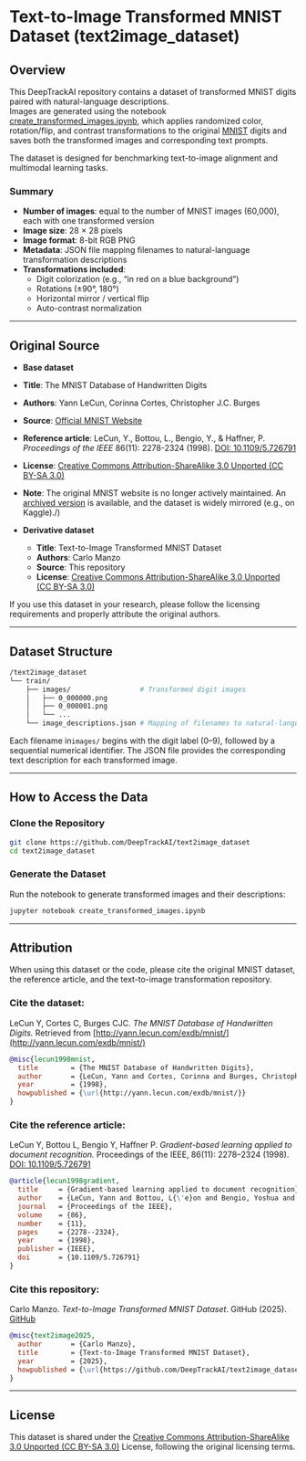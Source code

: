# Text-to-Image Transformed MNIST Dataset (text2image_dataset)

## Overview

This DeepTrackAI repository contains a dataset of transformed MNIST digits paired with natural-language descriptions.  
Images are generated using the notebook [create_transformed_images.ipynb](https://github.com/DeepTrackAI/text2image_dataset/blob/main/create_transformed_images.ipynb), which applies randomized color, rotation/flip, and contrast transformations to the original [MNIST](http://yann.lecun.com/exdb/mnist/) digits and saves both the transformed images and corresponding text prompts.

The dataset is designed for benchmarking text-to-image alignment and multimodal learning tasks.

### Summary
- **Number of images**: equal to the number of MNIST images (60,000), each with one transformed version
- **Image size**: 28 × 28 pixels  
- **Image format**: 8-bit RGB PNG 
- **Metadata**: JSON file mapping filenames to natural-language transformation descriptions  
- **Transformations included**:  
  - Digit colorization (e.g., “in red on a blue background”)  
  - Rotations (±90°, 180°)  
  - Horizontal mirror / vertical flip  
  - Auto-contrast normalization  

---

## Original Source

- **Base dataset**
 - **Title**: The MNIST Database of Handwritten Digits  
- **Authors**: Yann LeCun, Corinna Cortes, Christopher J.C. Burges  
- **Source**: [Official MNIST Website](http://yann.lecun.com/exdb/mnist/)
- **Reference article**: LeCun, Y., Bottou, L., Bengio, Y., & Haffner, P. *Proceedings of the IEEE* 86(11): 2278-2324 (1998). [DOI: 10.1109/5.726791](https://doi.org/10.1109/5.726791) 
- **License**: [Creative Commons Attribution-ShareAlike 3.0 Unported (CC BY-SA 3.0)](https://creativecommons.org/licenses/by-sa/3.0/)
- **Note**: The original MNIST website is no longer actively maintained. An [archived version](https://web.archive.org/web/20200430193701/http://yann.lecun.com/exdb/mnist/) is available, and the dataset is widely mirrored (e.g., on Kaggle)./)

- **Derivative dataset**
  - **Title**: Text-to-Image Transformed MNIST Dataset  
  - **Authors**: Carlo Manzo  
  - **Source**: This repository
  - **License**: [Creative Commons Attribution-ShareAlike 3.0 Unported (CC BY-SA 3.0)](https://creativecommons.org/licenses/by-sa/3.0/)
  
If you use this dataset in your research, please follow the licensing requirements and properly attribute the original authors.

---

## Dataset Structure

```bash
/text2image_dataset  
└── train/  
    ├── images/                 # Transformed digit images 
    │   ├── 0_000000.png  
    │   ├── 0_000001.png  
    │   └── ...  
    └── image_descriptions.json # Mapping of filenames to natural-language transformation descriptions  

```

Each filename in`images/` begins with the digit label (0–9), followed by a sequential numerical identifier.
The JSON file provides the corresponding text description for each transformed image.

---

## How to Access the Data

### Clone the Repository
```bash
git clone https://github.com/DeepTrackAI/text2image_dataset  
cd text2image_dataset  
```

### Generate the Dataset
Run the notebook to generate transformed images and their descriptions:
```bash
jupyter notebook create_transformed_images.ipynb
```
---

## Attribution

When using this dataset or the code, please cite the original MNIST dataset, the reference article, and the text-to-image transformation repository.

### Cite the dataset:
LeCun Y, Cortes C, Burges CJC. *The MNIST Database of Handwritten Digits.* Retrieved from [http://yann.lecun.com/exdb/mnist/](http://yann.lecun.com/exdb/mnist/)

```bibtex
@misc{lecun1998mnist,
  title        = {The MNIST Database of Handwritten Digits},
  author       = {LeCun, Yann and Cortes, Corinna and Burges, Christopher J.C.},
  year         = {1998},
  howpublished = {\url{http://yann.lecun.com/exdb/mnist/}}
}
```

### Cite the reference article:
LeCun Y, Bottou L, Bengio Y, Haffner P. *Gradient-based learning applied to document recognition.* Proceedings of the IEEE, 86(11): 2278–2324 (1998). [DOI: 10.1109/5.726791](https://doi.org/10.1109/5.726791)

```bibtex
@article{lecun1998gradient,
  title     = {Gradient-based learning applied to document recognition},
  author    = {LeCun, Yann and Bottou, L{\'e}on and Bengio, Yoshua and Haffner, Patrick},
  journal   = {Proceedings of the IEEE},
  volume    = {86},
  number    = {11},
  pages     = {2278--2324},
  year      = {1998},
  publisher = {IEEE},
  doi       = {10.1109/5.726791}
}
```

### Cite this repository:
Carlo Manzo. *Text-to-Image Transformed MNIST Dataset*. GitHub (2025).  
[GitHub](https://github.com/DeepTrackAI/text2image_dataset)

```bibtex
@misc{text2image2025,  
  author       = {Carlo Manzo},  
  title        = {Text-to-Image Transformed MNIST Dataset},  
  year         = {2025},  
  howpublished = {\url{https://github.com/DeepTrackAI/text2image_dataset}}  
}  
```

---

## License

This dataset is shared under the [Creative Commons Attribution-ShareAlike 3.0 Unported (CC BY-SA 3.0)](https://creativecommons.org/licenses/by-sa/3.0/) License, following the original licensing terms.



